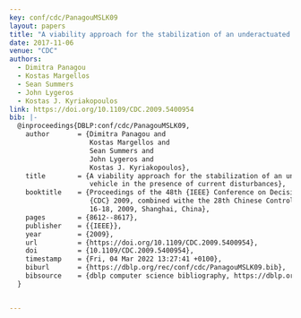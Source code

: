 ```yaml
---
key: conf/cdc/PanagouMSLK09
layout: papers
title: "A viability approach for the stabilization of an underactuated underwater vehicle in the presence of current disturbances."
date: 2017-11-06
venue: "CDC"
authors:
  - Dimitra Panagou
  - Kostas Margellos
  - Sean Summers
  - John Lygeros
  - Kostas J. Kyriakopoulos
link: https://doi.org/10.1109/CDC.2009.5400954
bib: |-
  @inproceedings{DBLP:conf/cdc/PanagouMSLK09,
    author       = {Dimitra Panagou and
                    Kostas Margellos and
                    Sean Summers and
                    John Lygeros and
                    Kostas J. Kyriakopoulos},
    title        = {A viability approach for the stabilization of an underactuated underwater
                    vehicle in the presence of current disturbances},
    booktitle    = {Proceedings of the 48th {IEEE} Conference on Decision and Control,
                    {CDC} 2009, combined withe the 28th Chinese Control Conference, December
                    16-18, 2009, Shanghai, China},
    pages        = {8612--8617},
    publisher    = {{IEEE}},
    year         = {2009},
    url          = {https://doi.org/10.1109/CDC.2009.5400954},
    doi          = {10.1109/CDC.2009.5400954},
    timestamp    = {Fri, 04 Mar 2022 13:27:41 +0100},
    biburl       = {https://dblp.org/rec/conf/cdc/PanagouMSLK09.bib},
    bibsource    = {dblp computer science bibliography, https://dblp.org}
  }


---
```

